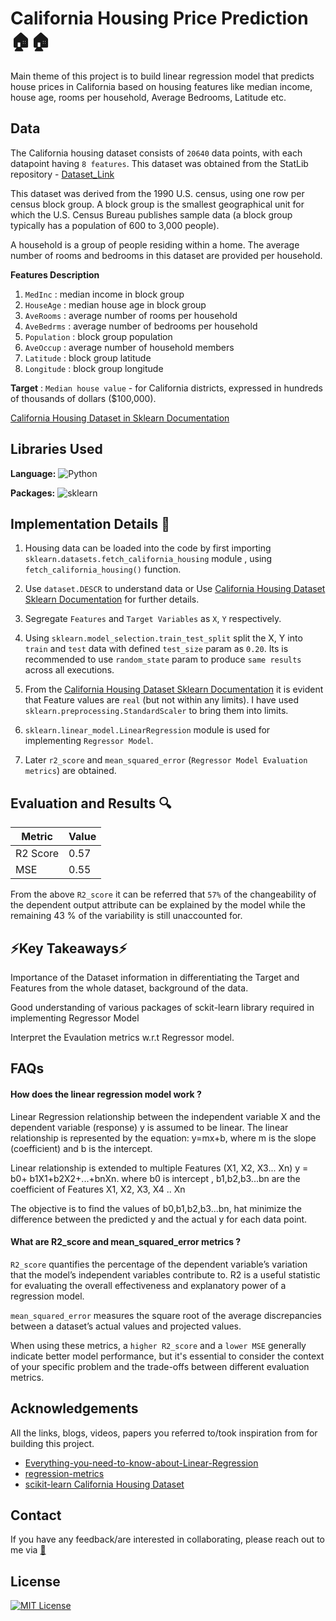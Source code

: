 
# California Housing Price Prediction 🏠🏠

Main theme of this project is to build linear regression model that predicts house prices in California based on housing features like median income, house age, rooms per household, Average Bedrooms, Latitude etc.

## Data 
The California housing dataset consists of `20640` data points, with each datapoint having `8 features`. This dataset was obtained from the StatLib repository -
[Dataset_Link](https://www.dcc.fc.up.pt/~ltorgo/Regression/cal_housing.html)  

This dataset was derived from the 1990 U.S. census, using one row per census
block group. A block group is the smallest geographical unit for which the U.S.
Census Bureau publishes sample data (a block group typically has a population
of 600 to 3,000 people).

A household is a group of people residing within a home. The average
number of rooms and bedrooms in this dataset are provided per household.


**Features Description**

1. `MedInc`     : median income in block group
2. `HouseAge`   : median house age in block group
3. `AveRooms`   : average number of rooms per household
4. `AveBedrms`  : average number of bedrooms per household
5. `Population` : block group population
6. `AveOccup`   : average number of household members
7. `Latitude`   : block group latitude
8. `Longitude`  : block group longitude

**Target** : `Median house value` - for California districts, expressed in hundreds of thousands of dollars ($100,000).

[California Housing Dataset in Sklearn Documentation](https://scikit-learn.org/stable/modules/generated/sklearn.datasets.fetch_california_housing.html)

## Libraries Used 

**Language:** ![Python](https://img.shields.io/badge/python-3670A0?style=for-the-badge&logo=python&logoColor=ffdd54)

**Packages:** ![sklearn](https://img.shields.io/badge/scikit-learn-orange)

## Implementation Details 📜

1. Housing data can be loaded into the code by first importing `sklearn.datasets.fetch_california_housing` module , using  `fetch_california_housing()` function.

2. Use `dataset.DESCR` to understand data or Use [California Housing Dataset Sklearn Documentation](https://scikit-learn.org/stable/modules/generated/sklearn.datasets.fetch_california_housing.html) for further details.

3. Segregate `Features` and `Target Variables` as `X`, `Y` respectively.

4. Using `sklearn.model_selection.train_test_split` split the X, Y into `train` and `test` data with defined `test_size` param as  `0.20`. Its is recommended to use `random_state` param to produce `same results` across all executions.

5. From the [California Housing Dataset Sklearn Documentation](https://scikit-learn.org/stable/modules/generated/sklearn.datasets.fetch_california_housing.html) it is evident that Feature values are `real` (but not within any limits). I have used `sklearn.preprocessing.StandardScaler` to bring them into limits.

6.  `sklearn.linear_model.LinearRegression` module is used for implementing `Regressor Model`. 

7.  Later `r2_score` and `mean_squared_error` (`Regressor Model Evaluation metrics`) are obtained.

## Evaluation and Results 🔍

| Metric        | Value         |
| ------------- | ------------- |
| R2 Score      | 0.57          |
| MSE           | 0.55          |

From the above `R2_score` it can be referred that `57%` of the changeability of the dependent output attribute can be explained by the model while the remaining 43 % of the variability is still unaccounted for.

## ⚡Key Takeaways⚡

Importance of the Dataset information in differentiating the Target and Features from the whole dataset, background of the data.

Good understanding of various packages of sckit-learn library required in implementing Regressor Model

Interpret the Evaulation metrics w.r.t Regressor model.

## FAQs

#### How does the linear regression model work ?
Linear Regression relationship between the independent variable X and the dependent variable (response)  y is assumed to be linear. The linear relationship is represented by the equation: y=mx+b, where m is the slope (coefficient) and b is the intercept.

Linear relationship is extended to multiple Features (X1, X2, X3... Xn)
y = b0+ b1X1+b2X2+...+bnXn. where b0 is intercept , b1,b2,b3...bn are the coefficient of Features X1, X2, X3, X4 .. Xn

The objective is to find the values of b0,b1,b2,b3...bn, hat minimize the difference between the predicted y and the actual y for each data point.

#### What are R2_score and mean_squared_error metrics ?
`R2_score` quantifies the percentage of the dependent variable’s variation that the model’s independent variables contribute to. R2 is a useful statistic for evaluating the overall effectiveness and explanatory power of a regression model.

 `mean_squared_error` measures the square root of the average discrepancies between a dataset’s actual values and projected values.

When using these metrics, a `higher R2_score` and a `lower MSE` generally indicate better model performance, but it's essential to consider the context of your specific problem and the trade-offs between different evaluation metrics.


## Acknowledgements

All the links, blogs, videos, papers you referred to/took inspiration from for building this project. 

- [Everything-you-need-to-know-about-Linear-Regression](https://www.analyticsvidhya.com/blog/2021/10/everything-you-need-to-know-about-linear-regression/)
- [regression-metrics](https://www.geeksforgeeks.org/regression-metrics/)
- [scikit-learn California Housing Dataset](https://scikit-learn.org/stable/modules/generated/sklearn.datasets.fetch_california_housing.html#sklearn.datasets.fetch_california_housing)

## Contact

If you have any feedback/are interested in collaborating, please reach out to me via [📧](sathwik.office@gmail.com)


## License

[![MIT License](https://img.shields.io/badge/License-MIT-green.svg)](https://choosealicense.com/licenses/mit/)








